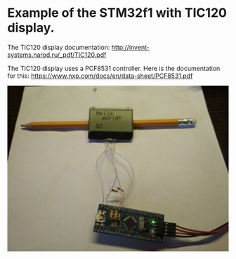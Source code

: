 # Example of the STM32f1 with TIC120 display.

The TIC120 display documentation: http://invent-systems.narod.ru/_pdf/TIC120.pdf

The TIC120 display uses a PCF8531 controller. Here is the documentation for this: https://www.nxp.com/docs/en/data-sheet/PCF8531.pdf

![alt text](stm32f1_tic120.jpg)